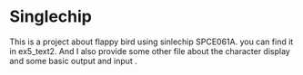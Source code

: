 # Singlechip
This is a project about flappy bird using sinlechip SPCE061A.
you can find it in ex5_text2.
And I also provide some other file about the character display and some basic output and input .
